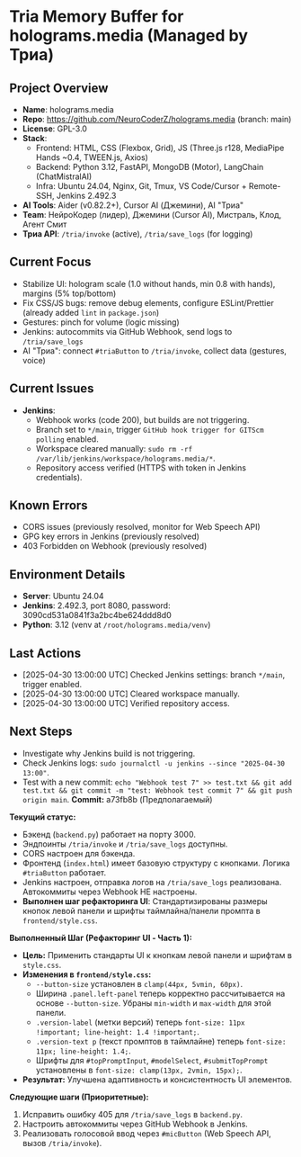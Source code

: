 # Tria Memory Buffer for holograms.media (Managed by Триа)

## Project Overview

- **Name**: holograms.media
- **Repo**: https://github.com/NeuroCoderZ/holograms.media (branch: main)
- **License**: GPL-3.0
- **Stack**:
  - Frontend: HTML, CSS (Flexbox, Grid), JS (Three.js r128, MediaPipe Hands ~0.4, TWEEN.js, Axios)
  - Backend: Python 3.12, FastAPI, MongoDB (Motor), LangChain (ChatMistralAI)
  - Infra: Ubuntu 24.04, Nginx, Git, Tmux, VS Code/Cursor + Remote-SSH, Jenkins 2.492.3
- **AI Tools**: Aider (v0.82.2+), Cursor AI (Джемини), AI "Триа"
- **Team**: НейроКодер (лидер), Джемини (Cursor AI), Мистраль, Клод, Агент Смит
- **Триа API**: `/tria/invoke` (active), `/tria/save_logs` (for logging)

## Current Focus

- Stabilize UI: hologram scale (1.0 without hands, min 0.8 with hands), margins (5% top/bottom)
- Fix CSS/JS bugs: remove debug elements, configure ESLint/Prettier (already added `lint` in `package.json`)
- Gestures: pinch for volume (logic missing)
- Jenkins: autocommits via GitHub Webhook, send logs to `/tria/save_logs`
- AI "Триа": connect `#triaButton` to `/tria/invoke`, collect data (gestures, voice)

## Current Issues

- **Jenkins**:
  - Webhook works (code 200), but builds are not triggering.
  - Branch set to `*/main`, trigger `GitHub hook trigger for GITScm polling` enabled.
  - Workspace cleared manually: `sudo rm -rf /var/lib/jenkins/workspace/holograms.media/*`.
  - Repository access verified (HTTPS with token in Jenkins credentials).

## Known Errors

- CORS issues (previously resolved, monitor for Web Speech API)
- GPG key errors in Jenkins (previously resolved)
- 403 Forbidden on Webhook (previously resolved)

## Environment Details

- **Server**: Ubuntu 24.04
- **Jenkins**: 2.492.3, port 8080, password: 3090cd531a0841f3a2bc4be624ddd8d0
- **Python**: 3.12 (venv at `/root/holograms.media/venv`)

## Last Actions

- [2025-04-30 13:00:00 UTC] Checked Jenkins settings: branch `*/main`, trigger enabled.
- [2025-04-30 13:00:00 UTC] Cleared workspace manually.
- [2025-04-30 13:00:00 UTC] Verified repository access.

## Next Steps

- Investigate why Jenkins build is not triggering.
- Check Jenkins logs: `sudo journalctl -u jenkins --since "2025-04-30 13:00"`.
- Test with a new commit: `echo "Webhook test 7" >> test.txt && git add test.txt && git commit -m "test: Webhook test commit 7" && git push origin main`.
  **Commit:** a73fb8b (Предполагаемый)

**Текущий статус:**

- Бэкенд (`backend.py`) работает на порту 3000.
- Эндпоинты `/tria/invoke` и `/tria/save_logs` доступны.
- CORS настроен для бэкенда.
- Фронтенд (`index.html`) имеет базовую структуру с кнопками. Логика `#triaButton` работает.
- Jenkins настроен, отправка логов на `/tria/save_logs` реализована. Автокоммиты через Webhook НЕ настроены.
- **Выполнен шаг рефакторинга UI**: Стандартизированы размеры кнопок левой панели и шрифты таймлайна/панели промпта в `frontend/style.css`.

**Выполненный Шаг (Рефакторинг UI - Часть 1):**

- **Цель:** Применить стандарты UI к кнопкам левой панели и шрифтам в `style.css`.
- **Изменения в `frontend/style.css`:**
  - `--button-size` установлен в `clamp(44px, 5vmin, 60px)`.
  - Ширина `.panel.left-panel` теперь корректно рассчитывается на основе `--button-size`. Убраны `min-width` и `max-width` для этой панели.
  - `.version-label` (метки версий) теперь `font-size: 11px !important; line-height: 1.4 !important;`.
  - `.version-text p` (текст промптов в таймлайне) теперь `font-size: 11px; line-height: 1.4;`.
  - Шрифты для `#topPromptInput`, `#modelSelect`, `#submitTopPrompt` установлены в `font-size: clamp(13px, 2vmin, 15px);`.
- **Результат:** Улучшена адаптивность и консистентность UI элементов.

**Следующие шаги (Приоритетные):**

1.  Исправить ошибку 405 для `/tria/save_logs` в `backend.py`.
2.  Настроить автокоммиты через GitHub Webhook в Jenkins.
3.  Реализовать голосовой ввод через `#micButton` (Web Speech API, вызов `/tria/invoke`).
